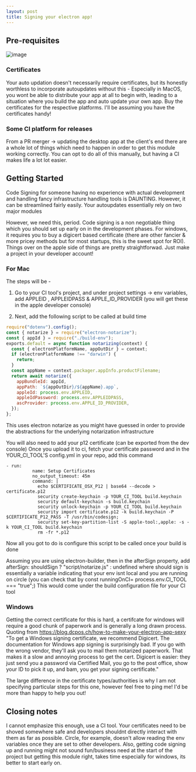 ```yaml
---
layout: post
title: Signing your electron app!
---
```


## Pre-requisites

![image](https://cdn.rawgit.com/electron/electron/f083380c3838242ae19cd1d8cb42c466b90c183a//docs/images/gatekeeper.png)

### Certificates

Your auto updation doesn't necessarily require certificates, but its honestly worthless to incorporate autoupdates without this - Especially in MacOS, you wont be able to distribute your app at all to begin with, leading to a situation where you build the app and auto update your own app. Buy the certificates for the respective platforms. I'll be assuming you have the certificates handy!

### Some CI platform for releases

From a PR merger -> updating the desktop app at the client's end there are a whole lot of things which need to happen in order to get this module working correctly. You can opt to do all of this manually, but having a CI makes life a lot lot easier.

## Getting Started

Code Signing for someone having no experience with actual development and handling fancy infrastructure handling tools is DAUNTING. However, it can be streamlined fairly easily.
Your autoupdates essentially rely on two major modules

However, we need this, period. Code signing is a non negotiable thing which you should set up early on in the development phases.
For windows, it requires you to buy a digicert based certificate (there are other fancier & more pricey methods but for most startups, this is the sweet spot for ROI). Things over on the apple side of things are pretty straightforwad. Just make a project in your developer account!

### For Mac

The steps will be -

1. Go to your CI tool's project, and under project settings -> env variables, add APPLEID , APPLEIDPASS & APPLE_ID_PROVIDER (you will get these in the apple developer console)

2. Next, add the following script to be called at build time

```javascript
require("dotenv").config();
const { notarize } = require("electron-notarize");
const { appId } = require("./build-env");
exports.default = async function notarizing(context) {
  const { electronPlatformName, appOutDir } = context;
  if (electronPlatformName !== "darwin") {
    return;
  }
  const appName = context.packager.appInfo.productFilename;
  return await notarize({
    appBundleId: appId,
    appPath: `${appOutDir}/${appName}.app`,
    appleId: process.env.APPLEID,
    appleIdPassword: process.env.APPLEIDPASS,
    ascProvider: process.env.APPLE_ID_PROVIDER,
  });
};
```

This uses electron notarize as you might have guessed in order to provide the abstractions for the underlying notarization infrastructure

You will also need to add your p12 certificate (can be exported from the dev console)
Once you upload it to ci, fetch your certificate password and in the YOUR_CI_TOOL'S config.yml in your repo, add this command

```shell
- run:
          name: Setup Certificates
          no_output_timeout: 45m
          command: |
            echo $CERTIFICATE_OSX_P12 | base64 --decode > certificate.p12
            security create-keychain -p YOUR_CI_TOOL build.keychain
            security default-keychain -s build.keychain
            security unlock-keychain -p YOUR_CI_TOOL build.keychain
            security import certificate.p12 -k build.keychain -P $CERTIFICATE_P12_PASS -T /usr/bin/codesign;
            security set-key-partition-list -S apple-tool:,apple: -s -k YOUR_CI_TOOL build.keychain
            rm -fr *.p12
```

Now all you got to do is configure this script to be called once your build is done

Assuming you are using electron-builder, then in the afterSign property, add afterSign: shouldSign ? "script/notarize.js" : undefined  where should sign is essentially a variable indicating that your env isnt local and you are running on circle (you can check that by const runningOnCI= process.env.CI_TOOL === "true";)
This would come under the build configuration file for your CI tool

### Windows

Getting the correct certificate for this is hard, a certifcate for windows will require a good chunk of paperwork and is generally a long drawn process.
Quoting from <https://blog.dcpos.ch/how-to-make-your-electron-app-sexy>
"To get a Windows signing certificate, we recommend Digicert. The documentation for Windows app signing is surprisingly bad. If you go with the wrong vendor, they'll ask you to mail them notarized paperwork. That makes it a slow and annoying process to get the cert. Digicert is easier: they just send you a password via Certified Mail, you go to the post office, show your ID to pick it up, and bam, you get your signing certificate."

The large difference in the certificate types/authorities is why I am not specifying particular steps for this one, however feel free to ping me! I'd be more than happy to help you out!

## Closing notes

I cannot emphasize this enough, use a CI tool. Your certificates need to be shoved somewhere safe and developers shouldnt directly interact with them as far as possible. Circle, for example, doesn't allow reading the env variables once they are set to other developers.
Also, getting code signing up and running might not sound fun/business need at the start of the project but getting this module right, takes time especially for windows, its better to start early on.
